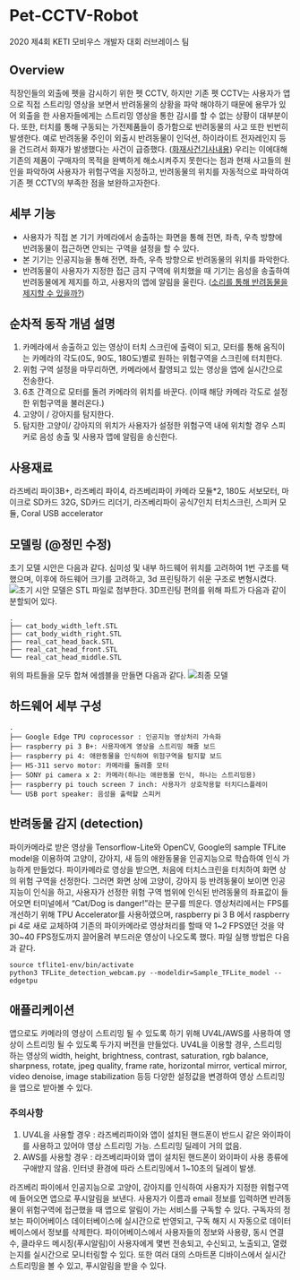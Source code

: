 # Pet-CCTV-Robot
2020 제4회 KETI 모비우스 개발자 대회 러브레이스 팀

## Overview
  직장인들의 외출에 펫을 감시하기 위한 펫 CCTV, 하지만 기존 펫 CCTV는 사용자가 앱으로 직접 스트리밍 영상을 보면서 반려동물의 상황을 파악 해야하기 때문에 용무가 있어 외출을 한 사용자들에게는 스트리밍 영상을 통한 감시를 할 수 없는 상황이 대부분이다. 또한, 터치를 통해 구동되는 가전제품들이 증가함으로 반려동물의 사고 또한 빈번히 발생한다. 예로 반려동물 주인이 외출시 반려동물이 인덕션, 하이라이트 전자레인지 등을 건드려서 화재가 발생했다는 사건이 급증했다. ([화재사건기사내용](https://www.hankyung.com/life/article/201912041776Y)) 우리는 이에대해 기존의 제품이 구매자의 목적을 완벽하게 해소시켜주지 못한다는 점과 현재 사고들의 원인을 파악하여 사용자가 위험구역을 지정하고, 반려동물의 위치를 자동적으로 파악하여 기존 펫 CCTV의 부족한 점을 보완하고자한다.
 
## 세부 기능
- 사용자가 직접 본 기기 카메라에서 송출하는 화면을 통해 전면, 좌측, 우측 방향에 반려동물이 접근하면 안되는 구역을 설정을 할 수 있다.
- 본 기기는 인공지능을 통해 전면, 좌측, 우측 방향으로 반려동물의 위치를 파악한다.
- 반려동물이 사용자가 지정한 접근 금지 구역에 위치했을 때 기기는 음성을 송출하여 반려동물에게 제지를 하고, 사용자의 앱에 알림을 울린다. ([소리를 통해 반려동물을 제지할 수 있을까?](https://youtu.be/sFJ1QNv7OGw?t=42))

## 순차적 동작 개념 설명
1.	카메라에서 송출하고 있는 영상이 터치 스크린에 출력이 되고, 모터를 통해 움직이는 카메라의 각도(0도, 90도, 180도)별로 원하는 위험구역을 스크린에 터치한다.
2.	위험 구역 설정을 마무리하면, 카메라에서 촬영되고 있는 영상을 앱에 실시간으로 전송한다.
3.	6초 간격으로 모터를 돌려 카메라의 위치를 바꾼다. (이때 해당 카메라 각도로 설정한 위험구역을 불러온다.)
4.	고양이 / 강아지를 탐지한다.
5.	탐지한 고양이/ 강아지의 위치가 사용자가 설정한 위험구역 내에 위치할 경우 스피커로 음성 송출 및 사용자 앱에 알림을 송신한다.

## 사용재료
  라즈베리 파이3B+, 라즈베리 파이4, 라즈베리파이 카메라 모듈*2, 180도 서보모터, 마이크로 SD카드 32G, SD카드 리더기, 라즈베리파이 공식7인치 터치스크린, 스피커 모듈, Coral USB accelerator

## 모델링 (@정민 수정)
초기 모델 시안은 다음과 같다. 심미성 및 내부 하드웨어 위치를 고려하여 1번 구조를 택했으며, 이후에 하드웨어 크기를 고려하고, 3d 프린팅하기 쉬운 구조로 변형시켰다.
![초기 시안](./Modeling/Init_design.jpeg)
모델은 STL 파일로 첨부한다. 3D프린팅 편의를 위해 파트가 다음과 같이 분할되어 있다. 
```
.
├── cat_body_width_left.STL
├── cat_body_width_right.STL
├── real_cat_head_back.STL
├── real_cat_head_front.STL
└── real_cat_head_middle.STL
```
위의 파트들을 모두 합쳐 에셈블을 만들면 다음과 같다.
![최종 모델](./Modeling/final_model.png)

## 하드웨어 세부 구성
```
.
├── Google Edge TPU coprocessor : 인공지능 영상처리 가속화
├── raspberry pi 3 B+: 사용자에게 영상을 스트리밍 해줄 보드 
├── raspberry pi 4: 애완동물을 인식하여 위험구역을 탐지할 보드
├── HS-311 servo motor: 카메라를 돌려줄 모터
├── SONY pi camera x 2: 카메라(하나는 애완동물 인식, 하나는 스트리밍용)
├── raspberry pi touch screen 7 inch: 사용자가 상호작용할 터치디스플레이
└── USB port speaker: 음성을 출력할 스피커
```

## 반려동물 감지 (detection)
파이카메라로 받은 영상을 Tensorflow-Lite와 OpenCV, Google의  sample TFLite model을 이용하여 고양이, 강아지, 새 등의 애완동물을 인공지능으로 학습하여 인식 가능하게 만들었다. 파이카메라로 영상을 받으면, 처음에 터치스크린을 터치하여 화면 상의 위험 구역을 선정한다. 그러면 화면 상에 고양이, 강아지 등 반려동물이 보이면 인공지능이 인식을 하고, 사용자가 선정한 위험 구역 범위에 인식된 반려동물의 좌표값이 들어오면 터미널에서 “Cat/Dog is danger!”라는 문구를 띄운다. 영상처리에서는 FPS를 개선하기 위해 TPU Accelerator를 사용하였으며, raspberry pi 3 B 에서 raspberry pi 4로 새로 교체하여 기존의 파이카메라로 영상처리를 할때 약 1~2 FPS였던 것을 약 30~40 FPS정도까지 끌어올려 부드러운 영상이 나오도록 했다. 
파일 실행 방법은 다음과 같다.
```
source tflite1-env/bin/activate
python3 TFLite_detection_webcam.py --modeldir=Sample_TFLite_model --edgetpu
```
## 애플리케이션
앱으로도 카메라의 영상이 스트리밍 될 수 있도록 하기 위해 UV4L/AWS를 사용하여 영상이 스트리밍 될 수 있도록 두가지 버전을 만들었다. UV4L을 이용할 경우, 스트리밍 하는 영상의 width, height, brightness, contrast, saturation, rgb balance, sharpness, rotate, jpeg quality, frame rate, horizontal mirror, vertical mirror, video denoise, image stabilization 등등 다양한 설정값을 변경하여 영상 스트리밍을 앱으로 받아볼 수 있다. <br>
### 주의사항
1. UV4L을 사용할 경우 : 라즈베리파이와 앱이 설치된 핸드폰이 반드시 같은 와이파이를 사용하고 있어야 영상 스트리밍 가능. 스트리밍 딜레이 거의 없음.
2. AWS를 사용할 경우 : 라즈베리파이와 앱이 설치된 핸드폰이 와이파이 사용 종류에 구애받지 않음. 인터넷 환경에 따라 스트리밍에서 1~10초의 딜레이 발생.

라즈베리 파이에서 인공지능으로 고양이, 강아지를 인식하여 사용자가 지정한 위험구역에 들어오면 앱으로 푸시알림을 보낸다. 사용자가 이름과 email 정보를 입력하면 반려동물이 위험구역에 접근했을 때 앱으로 알림이 가는 서비스를 구독할 수 있다. 구독자의 정보는 파이어베이스 데이터베이스에 실시간으로 반영되고, 구독 해지 시 자동으로 데이터베이스에서 정보를 삭제한다. 파이어베이스에서 사용자들의 정보와 사용량, 동시 연결 수, 클라우드 메시징(푸시알림)이 사용자에게 몇번 전송되고, 수신되고, 노출되고, 열렸는지를 실시간으로 모니터링할 수 있다. 또한 여러 대의 스마트폰 디바이스에서 실시간 스트리밍을 볼 수 있고, 푸시알림을 받을 수 있다.
